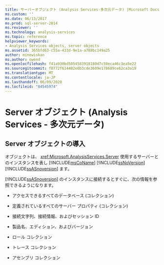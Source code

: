 ```yaml
---
title: サーバーオブジェクト (Analysis Services-多次元データ) |Microsoft Docs
ms.custom: ''
ms.date: 06/13/2017
ms.prod: sql-server-2014
ms.reviewer: ''
ms.technology: analysis-services
ms.topic: reference
helpviewer_keywords:
- Analysis Services objects, server objects
ms.assetid: 365bfd63-c55a-433d-9e1a-a788bc149a25
author: minewiskan
ms.author: owend
ms.openlocfilehash: f41a930bd5054583918180d7c50eca46c3ea5e22
ms.sourcegitcommit: f0772f614482e0b3cde3609e178689ce62ca3a19
ms.translationtype: MT
ms.contentlocale: ja-JP
ms.lasthandoff: 06/09/2020
ms.locfileid: "84545974"
---
```

# <a name="server-objects-analysis-services---multidimensional-data"></a>Server オブジェクト (Analysis Services - 多次元データ)
    
## <a name="introducing-server-objects"></a>Server オブジェクトの導入  
 オブジェクトは、 <xref:Microsoft.AnalysisServices.Server> 使用するサーバーとのインスタンスを表し [!INCLUDE[msCoName](../../../includes/msconame-md.md)] [!INCLUDE[ssNoVersion](../../../includes/ssnoversion-md.md)] [!INCLUDE[ssASnoversion](../../../includes/ssasnoversion-md.md)] ます。  
  
 [!INCLUDE[ssASnoversion](../../../includes/ssasnoversion-md.md)] のインスタンスに接続するとすぐに、次の情報を参照できるようになります。  
  
-   アクセスできるすべてのデータベース (コレクション)  
  
-   定義されているすべてのサーバー プロパティ (コレクション)  
  
-   接続文字列、接続情報、およびセッション ID  
  
-   製品名、エディション、およびバージョン  
  
-   ロール コレクション  
  
-   トレース コレクション  
  
-   アセンブリ コレクション  
  
  
